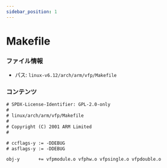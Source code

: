 ```yaml
---
sidebar_position: 1
---
```

# Makefile

### ファイル情報

- パス: `linux-v6.12/arch/arm/vfp/Makefile`

### コンテンツ

```txt
# SPDX-License-Identifier: GPL-2.0-only
#
# linux/arch/arm/vfp/Makefile
#
# Copyright (C) 2001 ARM Limited
#

# ccflags-y := -DDEBUG
# asflags-y := -DDEBUG

obj-y		+= vfpmodule.o vfphw.o vfpsingle.o vfpdouble.o

```
